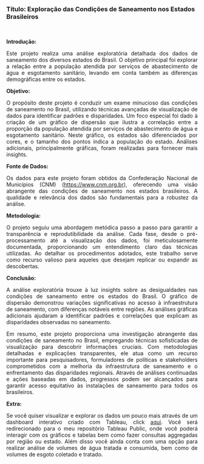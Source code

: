 <h3>Título: Exploração das Condições de Saneamento nos Estados Brasileiros</h3><br>

**Introdução:**
<p align="justify">Este projeto realiza uma análise exploratória detalhada dos dados de saneamento dos diversos estados do Brasil. O objetivo principal foi explorar a relação entre a população atendida por serviços de abastecimento de água e esgotamento sanitário, levando em conta também as diferenças demográficas entre os estados.</p>

**Objetivo:**
<p align="justify">O propósito deste projeto é conduzir um exame minucioso das condições de saneamento no Brasil, utilizando técnicas avançadas de visualização de dados para identificar padrões e disparidades. Um foco especial foi dado à criação de um gráfico de dispersão que ilustra a correlação entre a proporção da população atendida por serviços de abastecimento de água e esgotamento sanitário. Neste gráfico, os estados são diferenciados por cores, e o tamanho dos pontos indica a população do estado. Análises adicionais, principalmente gráficas, foram realizadas para fornecer mais insights.</p>

**Fonte de Dados:**
<p align="justify">
Os dados para este projeto foram obtidos da Confederação Nacional de Municípios (CNM) (<a href="https://www.datascienceacademy.com.br/" target="_blank">https://www.cnm.org.br</a>), oferecendo uma visão abrangente das condições de saneamento nos estados brasileiros. A qualidade e relevância dos dados são fundamentais para a robustez da análise.</p>

**Metodologia:**
<p align="justify">O projeto seguiu uma abordagem metódica passo a passo para garantir a transparência e reprodutibilidade da análise. Cada fase, desde o pré-processamento até a visualização dos dados, foi meticulosamente documentada, proporcionando um entendimento claro das técnicas utilizadas. Ao detalhar os procedimentos adotados, este trabalho serve como recurso valioso para aqueles que desejam replicar ou expandir as descobertas.</p>

**Conclusão:**
<p align="justify">A análise exploratória trouxe à luz insights sobre as desigualdades nas condições de saneamento entre os estados do Brasil. O gráfico de dispersão demonstrou variações significativas no acesso à infraestrutura de saneamento, com diferenças notáveis entre regiões. As análises gráficas adicionais ajudaram a identificar padrões e correlações que explicam as disparidades observadas no saneamento.</p>
<p align="justify">Em resumo, este projeto proporciona uma investigação abrangente das condições de saneamento no Brasil, empregando técnicas sofisticadas de visualização para descobrir informações cruciais. Com metodologias detalhadas e explicações transparentes, ele atua como um recurso importante para pesquisadores, formuladores de políticas e stakeholders comprometidos com a melhoria da infraestrutura de saneamento e o enfrentamento das disparidades regionais. Através de análises continuadas e ações baseadas em dados, progressos podem ser alcançados para garantir acesso equitativo às instalações de saneamento para todos os brasileiros.</p>

**Extra:**
<p align="justify">
Se você quiser visualizar e explorar os dados um pouco mais através de um dashboard interativo criado com Tableau, click <a href="https://public.tableau.com/app/profile/mario.rodrigues.peres/viz/Dashboard_Water_Sanitation/Dashboard_home" target="_blank">aqui</a>. Você será redirecionado para o meu repositório Tableau Public, onde você poderá interagir com os gráficos e tabelas bem como fazer consultas aggregadas por região ou estado. Além disso você ainda conta com uma opção para realizar análise de volumes de água tratada e consumida, bem como de volumes de esgoto coletado e tratado.</p>
